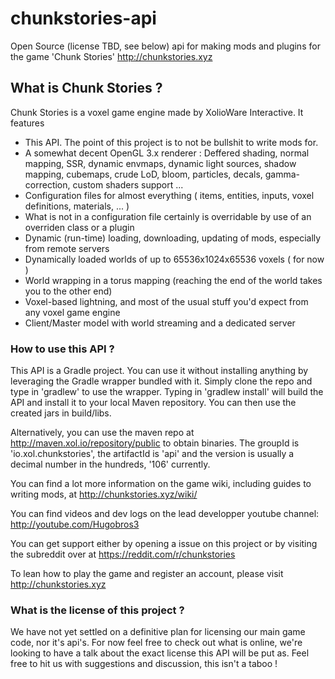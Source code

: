# chunkstories-api
Open Source (license TBD, see below) api for making mods and plugins for the game 'Chunk Stories'
http://chunkstories.xyz

## What is Chunk Stories ?

Chunk Stories is a voxel game engine made by XolioWare Interactive. It features
 * This API. The point of this project is to not be bullshit to write mods for.
 * A somewhat decent OpenGL 3.x renderer : Deffered shading, normal mapping, SSR, dynamic envmaps, dynamic light sources, shadow mapping, cubemaps, crude LoD, bloom, particles, decals, gamma-correction, custom shaders support ...
 * Configuration files for almost everything ( items, entities, inputs, voxel definitions, materials, ... )
 * What is not in a configuration file certainly is overridable by use of an overriden class or a plugin
 * Dynamic (run-time) loading, downloading, updating of mods, especially from remote servers
 * Dynamically loaded worlds of up to 65536x1024x65536 voxels ( for now )
 * World wrapping in a torus mapping (reaching the end of the world takes you to the other end)
 * Voxel-based lightning, and most of the usual stuff you'd expect from any voxel game engine
 * Client/Master model with world streaming and a dedicated server

### How to use this API ?

This API is a Gradle project. You can use it without installing anything by leveraging the Gradle wrapper bundled with it. Simply clone the repo and type in 'gradlew' to use the wrapper.
Typing in 'gradlew install' will build the API and install it to your local Maven repository. You can then use the created jars in build/libs.

Alternatively, you can use the maven repo at
http://maven.xol.io/repository/public to obtain binaries. The groupId is 'io.xol.chunkstories', the artifactId is 'api' and the version is usually a decimal number in the hundreds, '106' currently.

You can find a lot more information on the game wiki, including guides to writing mods, at http://chunkstories.xyz/wiki/

You can find videos and dev logs on the lead developper youtube channel: http://youtube.com/Hugobros3

You can get support either by opening a issue on this project or by visiting the subreddit over at https://reddit.com/r/chunkstories

To lean how to play the game and register an account, please visit http://chunkstories.xyz

### What is the license of this project ?

We have not yet settled on a definitive plan for licensing our main game code, nor it's api's. For now feel free to check out what is online, we're looking to have a talk about the exact license this API will be put as. Feel free to hit us with suggestions and discussion, this isn't a taboo !
